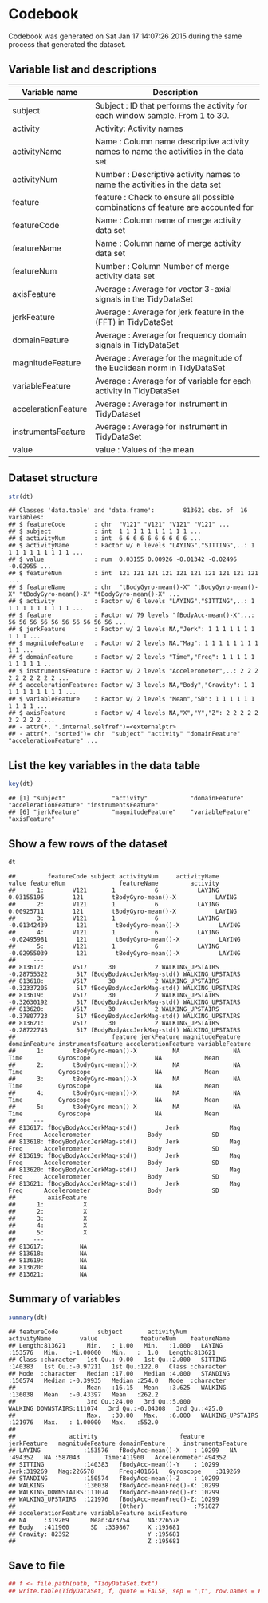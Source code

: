 Codebook
========
Codebook was generated on Sat Jan 17 14:07:26 2015 during the same process that generated the dataset. 

Variable list and descriptions
------------------------------
        
Variable name       | Description
--------------------|------------
subject             | Subject : ID that performs the activity for each window sample. From 1 to 30.
activity            | Activity: Activity names
activityName        | Name    : Column name descriptive activity names to name the activities in the data set
activityNum         | Number  : Descriptive activity names to name the activities in the data set
feature             | feature : Check to ensure all possible combinations of feature are accounted for
featureCode         | Name    : Column name of merge activity data set
featureName         | Name    : Column name of merge activity data set
featureNum          | Number  : Column Number of merge activity data set
axisFeature         | Average : Average for vector 3-axial signals in the TidyDataSet 
jerkFeature         | Average : Average for jerk feature in the (FFT) in TidyDataSet
domainFeature       | Average : Average for frequency domain signals in TidyDataSet
magnitudeFeature    | Average : Average for the magnitude of the Euclidean norm in TidyDataSet 
variableFeature     | Average : Average for of variable for each activity in TidyDataSet
accelerationFeature | Average : Average for instrument in TidyDataset
instrumentsFeature  | Average : Average for instrument in TidyDataSet 
value               | value   : Values of the mean

Dataset structure
-----------------
        
```r
str(dt)
```
```
## Classes 'data.table' and 'data.frame':        813621 obs. of  16 variables:
## $ featureCode        : chr  "V121" "V121" "V121" "V121" ...
## $ subject            : int  1 1 1 1 1 1 1 1 1 1 ...
## $ activityNum        : int  6 6 6 6 6 6 6 6 6 6 ...
## $ activityName       : Factor w/ 6 levels "LAYING","SITTING",..: 1 1 1 1 1 1 1 1 1 1 ...
## $ value              : num  0.03155 0.00926 -0.01342 -0.02496 -0.02955 ...
## $ featureNum         : int  121 121 121 121 121 121 121 121 121 121 ...
## $ featureName        : chr  "tBodyGyro-mean()-X" "tBodyGyro-mean()-X" "tBodyGyro-mean()-X" "tBodyGyro-mean()-X" ...
## $ activity           : Factor w/ 6 levels "LAYING","SITTING",..: 1 1 1 1 1 1 1 1 1 1 ...
## $ feature            : Factor w/ 79 levels "fBodyAcc-mean()-X",..: 56 56 56 56 56 56 56 56 56 56 ...
## $ jerkFeature        : Factor w/ 2 levels NA,"Jerk": 1 1 1 1 1 1 1 1 1 1 ...
## $ magnitudeFeature   : Factor w/ 2 levels NA,"Mag": 1 1 1 1 1 1 1 1 1 1 ...
## $ domainFeature      : Factor w/ 2 levels "Time","Freq": 1 1 1 1 1 1 1 1 1 1 ...
## $ instrumentsFeature : Factor w/ 2 levels "Accelerometer",..: 2 2 2 2 2 2 2 2 2 2 ...
## $ accelerationFeature: Factor w/ 3 levels NA,"Body","Gravity": 1 1 1 1 1 1 1 1 1 1 ...
## $ variableFeature    : Factor w/ 2 levels "Mean","SD": 1 1 1 1 1 1 1 1 1 1 ...
## $ axisFeature        : Factor w/ 4 levels NA,"X","Y","Z": 2 2 2 2 2 2 2 2 2 2 ...
## - attr(*, ".internal.selfref")=<externalptr> 
## - attr(*, "sorted")= chr  "subject" "activity" "domainFeature" "accelerationFeature" ...
```

List the key variables in the data table
----------------------------------------
             
```r
key(dt)
```
```
## [1] "subject"             "activity"            "domainFeature"       "accelerationFeature" "instrumentsFeature" 
## [6] "jerkFeature"         "magnitudeFeature"    "variableFeature"     "axisFeature"        
```

Show a few rows of the dataset
------------------------------

```r
dt
```
```
##         featureCode subject activityNum     activityName       value featureNum               featureName         activity
##      1:        V121       1           6           LAYING  0.03155195        121        tBodyGyro-mean()-X           LAYING
##      2:        V121       1           6           LAYING  0.00925711        121        tBodyGyro-mean()-X           LAYING
##      3:        V121       1           6           LAYING -0.01342439        121        tBodyGyro-mean()-X           LAYING
##      4:        V121       1           6           LAYING -0.02495981        121        tBodyGyro-mean()-X           LAYING
##      5:        V121       1           6           LAYING -0.02955039        121        tBodyGyro-mean()-X           LAYING
##     ---                                                                                                                   
## 813617:        V517      30           2 WALKING_UPSTAIRS -0.28755322        517 fBodyBodyAccJerkMag-std() WALKING_UPSTAIRS
## 813618:        V517      30           2 WALKING_UPSTAIRS -0.32337205        517 fBodyBodyAccJerkMag-std() WALKING_UPSTAIRS
## 813619:        V517      30           2 WALKING_UPSTAIRS -0.32630192        517 fBodyBodyAccJerkMag-std() WALKING_UPSTAIRS
## 813620:        V517      30           2 WALKING_UPSTAIRS -0.37807723        517 fBodyBodyAccJerkMag-std() WALKING_UPSTAIRS
## 813621:        V517      30           2 WALKING_UPSTAIRS -0.28722743        517 fBodyBodyAccJerkMag-std() WALKING_UPSTAIRS
##                           feature jerkFeature magnitudeFeature domainFeature instrumentsFeature accelerationFeature variableFeature
##      1:        tBodyGyro-mean()-X          NA               NA          Time          Gyroscope                  NA            Mean
##      2:        tBodyGyro-mean()-X          NA               NA          Time          Gyroscope                  NA            Mean
##      3:        tBodyGyro-mean()-X          NA               NA          Time          Gyroscope                  NA            Mean
##      4:        tBodyGyro-mean()-X          NA               NA          Time          Gyroscope                  NA            Mean
##      5:        tBodyGyro-mean()-X          NA               NA          Time          Gyroscope                  NA            Mean
##     ---                                                                                                                            
## 813617: fBodyBodyAccJerkMag-std()        Jerk              Mag          Freq      Accelerometer                Body              SD
## 813618: fBodyBodyAccJerkMag-std()        Jerk              Mag          Freq      Accelerometer                Body              SD
## 813619: fBodyBodyAccJerkMag-std()        Jerk              Mag          Freq      Accelerometer                Body              SD
## 813620: fBodyBodyAccJerkMag-std()        Jerk              Mag          Freq      Accelerometer                Body              SD
## 813621: fBodyBodyAccJerkMag-std()        Jerk              Mag          Freq      Accelerometer                Body              SD
##         axisFeature
##      1:           X
##      2:           X
##      3:           X
##      4:           X
##      5:           X
##     ---            
## 813617:          NA
## 813618:          NA
## 813619:          NA
## 813620:          NA
## 813621:          NA
```

Summary of variables
--------------------
        
```r
summary(dt)
```
```
## featureCode           subject       activityNum                activityName        value            featureNum    featureName       
## Length:813621      Min.   : 1.00   Min.   :1.000   LAYING            :153576   Min.   :-1.00000   Min.   :  1.0   Length:813621     
## Class :character   1st Qu.: 9.00   1st Qu.:2.000   SITTING           :140383   1st Qu.:-0.97211   1st Qu.:122.0   Class :character  
## Mode  :character   Median :17.00   Median :4.000   STANDING          :150574   Median :-0.39935   Median :254.0   Mode  :character  
##                    Mean   :16.15   Mean   :3.625   WALKING           :136038   Mean   :-0.43397   Mean   :262.2                     
##                    3rd Qu.:24.00   3rd Qu.:5.000   WALKING_DOWNSTAIRS:111074   3rd Qu.:-0.04308   3rd Qu.:425.0                     
##                    Max.   :30.00   Max.   :6.000   WALKING_UPSTAIRS  :121976   Max.   : 1.00000   Max.   :552.0                     
##                                                                                                                                     
##               activity                       feature       jerkFeature   magnitudeFeature domainFeature     instrumentsFeature
## LAYING            :153576   fBodyAcc-mean()-X    : 10299   NA  :494352   NA :587043       Time:411960   Accelerometer:494352  
## SITTING           :140383   fBodyAcc-mean()-Y    : 10299   Jerk:319269   Mag:226578       Freq:401661   Gyroscope    :319269  
## STANDING          :150574   fBodyAcc-mean()-Z    : 10299                                                                      
## WALKING           :136038   fBodyAcc-meanFreq()-X: 10299                                                                      
## WALKING_DOWNSTAIRS:111074   fBodyAcc-meanFreq()-Y: 10299                                                                      
## WALKING_UPSTAIRS  :121976   fBodyAcc-meanFreq()-Z: 10299                                                                      
##                             (Other)              :751827                                                                      
## accelerationFeature variableFeature axisFeature
## NA     :319269      Mean:473754     NA:226578  
## Body   :411960      SD  :339867     X :195681  
## Gravity: 82392                      Y :195681  
##                                     Z :195681 
```

Save to file
------------

```r
## f <- file.path(path, "TidyDataSet.txt")
## write.table(TidyDataSet, f, quote = FALSE, sep = "\t", row.names = FALSE 
```